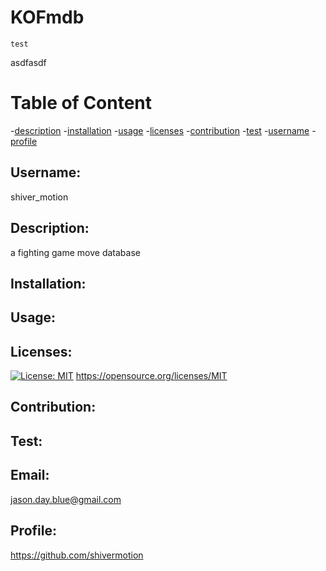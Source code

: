 # KOFmdb

    test

asdfasdf

# Table of Content

-[description](#description) -[installation](#installation) -[usage](#usage) -[licenses](#licenses) -[contribution](#contribution) -[test](#test) -[username](#username) -[profile](#profile)

## Username:

shiver_motion

## Description:

a fighting game move database

## Installation:

## Usage:

## Licenses:

[![License: MIT](https://img.shields.io/badge/License-MIT-yellow.svg)](https://opensource.org/licenses/MIT)
https://opensource.org/licenses/MIT

## Contribution:

## Test:

## Email:

jason.day.blue@gmail.com

## Profile:

https://github.com/shivermotion

